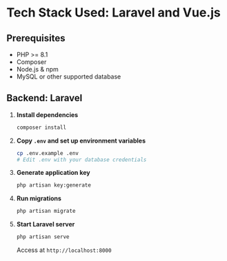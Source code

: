 # Tech Stack Used:  Laravel and Vue.js

## Prerequisites
- PHP >= 8.1
- Composer
- Node.js & npm
- MySQL or other supported database

## Backend: Laravel

1. **Install dependencies**
    ```bash
    composer install
    ```

2. **Copy `.env` and set up environment variables**
    ```bash
    cp .env.example .env
    # Edit .env with your database credentials
    ```

3. **Generate application key**
    ```bash
    php artisan key:generate
    ```

4. **Run migrations**
    ```bash
    php artisan migrate
    ```

5. **Start Laravel server**
    ```bash
    php artisan serve
    ```
    Access at `http://localhost:8000`

